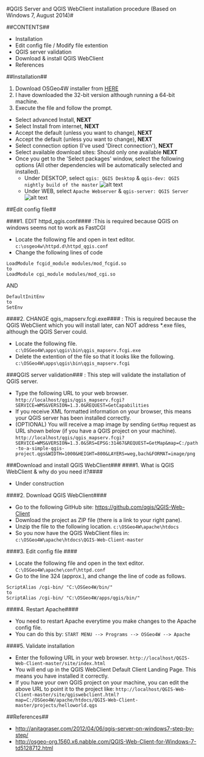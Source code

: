 #QGIS Server and QGIS WebClient installation procedure (Based on Windows 7, August 2014)#




##CONTENTS##
* Installation
* Edit config file / Modify file extention
* QGIS server validation
* Download & install QGIS WebClient
* References

##Installation##

1. Download OSGeo4W installer from [HERE]
2. I have downloaded the 32-bit version although running a 64-bit machine.
3. Execute the file and follow the prompt.
  - Select advanced Install, **NEXT**
  - Select Install from internet, **NEXT**
  - Accept the default (unless you want to change), **NEXT**
  - Accept the default (unless you want to change), **NEXT**
  - Select connection option (I've used 'Direct connection'), **NEXT**
  - Select available download sites: Should only one available **NEXT**
  - Once you get to the 'Select packages' window, select the following options (All other dependencies will be automatically selected and installed).
    - Under DESKTOP, select `qgis: QGIS Desktop` & `qgis-dev: QGIS nightly build of the master`
    ![alt text](https://cloud.githubusercontent.com/assets/8164012/3790271/e8c9bb06-1af4-11e4-9ee7-fa122374970e.png)
    - Under WEB, select `Apache Webserver` & `qgis-server: QGIS Server`
    ![alt text](https://cloud.githubusercontent.com/assets/8164012/3790272/eaf76838-1af4-11e4-9e37-f5f15b76eec8.png)

##Edit config file##

####1. EDIT httpd_qgis.conf####
:This is required because QGIS on windows seems not to work as FastCGI<br/>
  * Locate the following file and open in text editor.<br/>
    `c:\osgeo4w\httpd.d\httpd_qgis.conf`<br/>
  * Change the following lines of code<br/>
```
LoadModule fcgid_module modules/mod_fcgid.so
to
LoadModule cgi_module modules/mod_cgi.so
```
AND<br/>
```
DefaultInitEnv
to
SetEnv
```

####2. CHANGE qgis_mapserv.fcgi.exe####
: This is required because the QGIS WebClient which you will install later, can NOT address *.exe files, although 	the QGIS Server could.<br/>
  * Locate the following file.<br/>
    `c:\OSGeo4W\apps\qgis\bin\qgis_mapserv.fcgi.exe`<br/>
  * Delete the extention of the file so that it looks like the following.<br/>
    `c:\OSGeo4W\apps\qgis\bin\qgis_mapserv.fcgi`

###QGIS server validation###
: This step will validate the installation of QGIS server.<br/>
  * Type the following URL to your web browser.<br/>
    `http://localhost/qgis/qgis_mapserv.fcgi?SERVICE=WMS&VERSION=1.3.0&REQUEST=GetCapabilities`
  * If you receive XML formatted information on your browser, this means your QGIS server has been installed correctly.<br/>
  * (OPTIONAL) You will receive a map image by sending `GetMap` request  as URL shown below (if you have a QGIS project on your machine).<br/>
    `http://localhost/qgis/qgis_mapserv.fcgi?SERVICE=WMS&VERSION=1.3.0&SRS=EPSG:31467&REQUEST=GetMap&map=C:/path-to-a-simple-qgis-project.qgs&WIDTH=1000&HEIGHT=800&LAYERS=weg,bach&FORMAT=image/png`
  
###Download and install QGIS WebClient###
####1. What is QGIS WebClient & why do you need it?####
  * Under construction

####2. Download QGIS WebClient####
  * Go to the following GitHub site: https://github.com/qgis/QGIS-Web-Client
  * Download the project as ZIP file (there is a link to your right pane).
  * Unzip the file to the following location.
    `c:\OSGeo4W\apache\htdocs`
  * So you now have the QGIS WebClient files in: <br/>
    `c:\OSGeo4W\apache\htdocs\QGIS-Web-Client-master`

####3. Edit config file ####
  * Locate the following file and open in the text editor.
    `C:\OSGeo4W\apache\conf\httpd.conf`
  * Go to the line 324 (approx.), and change the line of code as follows.
```
ScriptAlias /cgi-bin/ "C:\OSGeo4W/bin/"
to
ScriptAlias /cgi-bin/ "C:\OSGeo4W/apps/qgis/bin/"
```
####4. Restart Apache####
  * You need to restart Apache everytime you make changes to the Apache config file.
  * You can do this by:
    `START MENU --> Programs --> OSGeo4W --> Apache`

####5. Validate installation
  * Enter the following URL in your web browser.
    `http://localhost/QGIS-Web-Client-master/site/index.html`
  * You will end up in the QGIS WebClient Default Client Landing Page. This means you have installed it correctly.
  * If you have your own QGIS project on your machine, you can edit the above URL to point it to the project like:
    `http://localhost/QGIS-Web-Client-master/site/qgiswebclient.html?map=C:/OSGeo4W/apache/htdocs/QGIS-Web-Client-master/projects/helloworld.qgs`



##References##
  * http://anitagraser.com/2012/04/06/qgis-server-on-windows7-step-by-step/
  * http://osgeo-org.1560.x6.nabble.com/QGIS-Web-Client-for-Windows-7-td5128712.html


[HERE]:https://www.qgis.org/en/site/forusers/download.html
